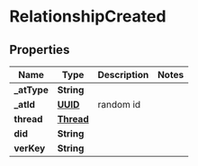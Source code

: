 # RelationshipCreated

## Properties
Name | Type | Description | Notes
------------ | ------------- | ------------- | -------------
**_atType** | **String** |  | 
**_atId** | [**UUID**](UUID.md) | random id | 
**thread** | [**Thread**](Thread.md) |  | 
**did** | **String** |  | 
**verKey** | **String** |  | 
